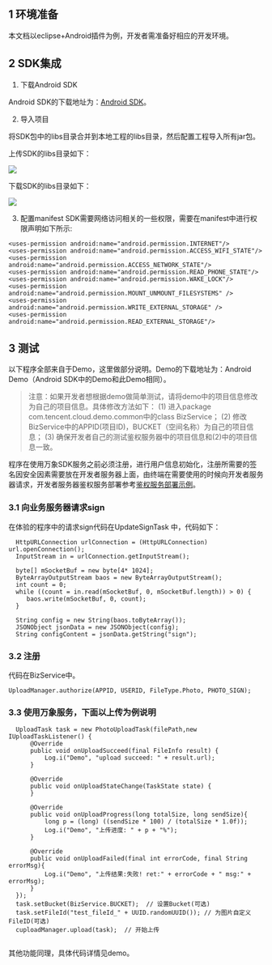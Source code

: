 ## 1 环境准备

本文档以eclipse+Android插件为例，开发者需准备好相应的开发环境。

## 2 SDK集成

1. 下载Android SDK

Android SDK的下载地址为：[Android SDK](/doc/product/275/SDK下载)。

2. 导入项目

将SDK包中的libs目录合并到本地工程的libs目录，然后配置工程导入所有jar包。

上传SDK的libs目录如下：

![](https://qzonestyle.gtimg.cn/qzone/vas/opensns/res/img/androidsdk-1-2.jpg)

下载SDK的libs目录如下：

![](https://qzonestyle.gtimg.cn/qzone/vas/opensns/res/img/android-sdk-2.jpg)

3. 配置manifest
SDK需要网络访问相关的一些权限，需要在manifest中进行权限声明如下所示:

```
<uses-permission android:name="android.permission.INTERNET"/>
<uses-permission android:name="android.permission.ACCESS_WIFI_STATE"/>
<uses-permission android:name="android.permission.ACCESS_NETWORK_STATE"/>
<uses-permission android:name="android.permission.READ_PHONE_STATE"/>
<uses-permission android:name="android.permission.WAKE_LOCK"/>
<uses-permission android:name="android.permission.MOUNT_UNMOUNT_FILESYSTEMS" />
<uses-permission android:name="android.permission.WRITE_EXTERNAL_STORAGE" />
<uses-permission android:name="android.permission.READ_EXTERNAL_STORAGE"/>
```

## 3 测试

以下程序全部来自于Demo，这里做部分说明。Demo的下载地址为：Android Demo（Android SDK中的Demo和此Demo相同）。

>注意：如果开发者想根据demo做简单测试，请将demo中的项目信息修改为自己的项目信息。具体修改方法如下：
(1) 进入package com.tencent.cloud.demo.common中的class BizService；
(2) 修改BizService中的APPID(项目ID)，BUCKET（空间名称）为自己的项目信息；
(3) 确保开发者自己的测试鉴权服务器中的项目信息和(2)中的项目信息一致。

程序在使用万象SDK服务之前必须注册，进行用户信息初始化，注册所需要的签名因安全因素需要放在开发者服务器上面，由终端在需要使用的时候向开发者服务器请求，开发者服务器鉴权服务部署参考[鉴权服务部署示例](/doc/product/275/如何接入#2.2-.E4.B8.80.E8.88.AC.E6.8E.A5.E5.85.A5)。

### 3.1 向业务服务器请求sign

在体验的程序中的请求sign代码在UpdateSignTask 中，代码如下：

```
  HttpURLConnection urlConnection = (HttpURLConnection) url.openConnection();
  InputStream in = urlConnection.getInputStream();
            
  byte[] mSocketBuf = new byte[4* 1024];
  ByteArrayOutputStream baos = new ByteArrayOutputStream();
  int count = 0;
  while ((count = in.read(mSocketBuf, 0, mSocketBuf.length)) > 0) {
     baos.write(mSocketBuf, 0, count);
  }            
            
  String config = new String(baos.toByteArray());
  JSONObject jsonData = new JSONObject(config);
  String configContent = jsonData.getString("sign");
```
	
### 3.2 注册

代码在BizService中。

```
UploadManager.authorize(APPID, USERID, FileType.Photo, PHOTO_SIGN);
```

### 3.3 使用万象服务，下面以上传为例说明

```
  UploadTask task = new PhotoUploadTask(filePath,new IUploadTaskListener() {
      @Override
      public void onUploadSucceed(final FileInfo result) {
          Log.i("Demo", "upload succeed: " + result.url);
      }
			
      @Override
      public void onUploadStateChange(TaskState state) {
      }
			
      @Override
      public void onUploadProgress(long totalSize, long sendSize){
          long p = (long) ((sendSize * 100) / (totalSize * 1.0f));
          Log.i("Demo", "上传进度: " + p + "%");
      }
			
      @Override
      public void onUploadFailed(final int errorCode, final String errorMsg){
          Log.i("Demo", "上传结果:失败! ret:" + errorCode + " msg:" + errorMsg);		
      }
  });
  task.setBucket(BizService.BUCKET);  // 设置Bucket(可选)
  task.setFileId("test_fileId_" + UUID.randomUUID()); // 为图片自定义FileID(可选)
  cuploadManager.upload(task);  // 开始上传
	
```

其他功能同理，具体代码详情见demo。